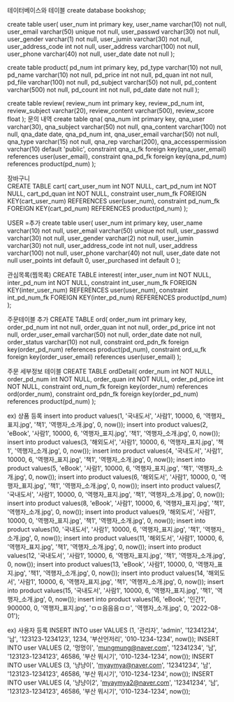 테이터베이스와 테이블
create database bookshop;

create table user(
	user_num int primary key,
	user_name varchar(10) not null,
	user_email varchar(50) unique not null,
	user_passwd varchar(30) not null,
	user_gender varchar(1) not null,
	user_jumin varchar(30) not null,
	user_address_code int not null,
	user_address varchar(100) not null,
	user_phone varchar(40) not null,
	user_date date not null
);

create table product(
	pd_num int primary key,
	pd_type varchar(10) not null,
	pd_name varchar(10) not null,
	pd_price int not null,
	pd_quan int not null,
	pd_file varchar(100) not null,
	pd_subject varchar(50) not null,
	pd_content varchar(500) not null,
	pd_count int not null,
	pd_date date not null
);

create table review(
	 review_num int primary key,
	 review_pd_num int,
	 review_subject varchar(20),
	 review_content varchar(500),
	 review_score float
);
문의 내역
create table qna(
	qna_num int primary key,
	qna_user varchar(30),
	qna_subject varchar(50) not null,
	qna_content varchar(100) not null,
	qna_date date,
	qna_pd_num int,
	qna_user_email varchar(50) not null,
	qna_type varchar(15) not null,
	qna_rep varchar(200),
	qna_accesspermission varchar(10) default 'public',
	constraint qna_u_fk foreign key(qna_user_email)
	references user(user_email),
	constraint qna_pd_fk foreign key(qna_pd_num)
	references product(pd_num)
);

장바구니  
CREATE TABLE cart(
	cart_user_num int NOT NULL,
	cart_pd_num int NOT NULL,
	cart_pd_quan int NOT NULL,
	constraint user_num_fk FOREIGN KEY(cart_user_num) REFERENCES user(user_num),
	constraint pd_num_fk FOREIGN KEY(cart_pd_num) REFERENCES product(pd_num)
);

USER =추가
create table user(
	user_num int primary key,
	user_name varchar(10) not null,
	user_email varchar(50) unique not null,
	user_passwd varchar(30) not null,
	user_gender varchar(2) not null,
	user_jumin varchar(30) not null,
	user_address_code int not null,
	user_address varchar(100) not null,
	user_phone varchar(40) not null,
	user_date date not null
	user_points int default 0,
	user_purchased int default 0
);


관심목록(찜목록)
CREATE TABLE interest(
	inter_user_num int NOT NULL,
	inter_pd_num int NOT NULL,
	constraint int_user_num_fk FOREIGN KEY(inter_user_num) REFERENCES user(user_num),
	constraint int_pd_num_fk FOREIGN KEY(inter_pd_num) REFERENCES product(pd_num)
);

주문테이블 추가
CREATE TABLE ord(
	order_num int primary key,
	order_pd_num int not null,
	order_quan int not null,
	order_pd_price int not null,
	order_user_email varchar(50) not null,
	order_date date not null,
	order_status varchar(10) not null,
	constraint ord_pdn_fk foreign key(order_pd_num)
	references product(pd_num),
	constraint ord_u_fk foreign key(order_user_email)
	references user(user_email)
);

주문 세부정보 테이블
CREATE TABLE ordDetail(
	order_num int NOT NULL,
	order_pd_num int NOT NULL,
	order_quan int NOT NULL,
	order_pd_price int NOT NULL,
	constraint ord_num_fk foreign key(order_num) references ord(order_num),
	constraint ord_pdn_fk foreign key(order_pd_num) references product(pd_num)
);


ex) 상품 등록
insert into product values(1, '국내도서', '사람1', 10000, 6, '역행자_표지.jpg', '책1', '역행자_소개.jpg', 0, now());
insert into product values(2, 'eBook', '사람1', 10000, 6, '역행자_표지.jpg', '책1', '역행자_소개.jpg', 0, now());
insert into product values(3, '해외도서', '사람1', 10000, 6, '역행자_표지.jpg', '책1', '역행자_소개.jpg', 0, now());
insert into product values(4, '국내도서', '사람1', 10000, 6, '역행자_표지.jpg', '책1', '역행자_소개.jpg', 0, now());
insert into product values(5, 'eBook', '사람1', 10000, 6, '역행자_표지.jpg', '책1', '역행자_소개.jpg', 0, now());
insert into product values(6, '해외도서', '사람1', 10000, 0, '역행자_표지.jpg', '책1', '역행자_소개.jpg', 0, now());
insert into product values(7, '국내도서', '사람1', 10000, 0, '역행자_표지.jpg', '책1', '역행자_소개.jpg', 0, now());
insert into product values(8, 'eBook', '사람1', 10000, 6, '역행자_표지.jpg', '책1', '역행자_소개.jpg', 0, now());
insert into product values(9, '해외도서', '사람1', 10000, 0, '역행자_표지.jpg', '책1', '역행자_소개.jpg', 0, now());
insert into product values(10, '국내도서', '사람1', 10000, 6, '역행자_표지.jpg', '책1', '역행자_소개.jpg', 0, now());
insert into product values(11, '해외도서', '사람1', 10000, 6, '역행자_표지.jpg', '책1', '역행자_소개.jpg', 0, now());
insert into product values(12, '국내도서', '사람1', 10000, 6, '역행자_표지.jpg', '책1', '역행자_소개.jpg', 0, now());
insert into product values(13, 'eBook', '사람1', 10000, 0, '역행자_표지.jpg', '책1', '역행자_소개.jpg', 0, now());
insert into product values(14, '해외도서', '사람1', 10000, 6, '역행자_표지.jpg', '책1', '역행자_소개.jpg', 0, now());
insert into product values(15, '국내도서', '사람1', 10000, 6, '역행자_표지.jpg', '책1', '역행자_소개.jpg', 0, now());
insert into product values(16, 'eBook', '인간1', 900000, 0, '역행자_표지.jpg', 'ㅁㅁ음음음ㅁㅁ', '역행자_소개.jpg', 0, '2022-08-01');

ex) 사용자 등록
INSERT INTO user VALUES (1, '관리자', 'admin', '12341234', '남', '123123-1234123', 1234, '부산언저리', '010-1234-1234', now());
INSERT INTO user VALUES (2, '멍멍이', 'mungmung@naver.com', '12341234', '남', '123123-1234123', 46586, '부산 뭐시기', '010-1234-1234', now());
INSERT INTO user VALUES (3, '냥냥이', 'myaymya@naver.com', '12341234', '남', '123123-1234123', 46586, '부산 뭐시기', '010-1234-1234', now());
INSERT INTO user VALUES (4, '냥냥이2', 'myaymya2@naver.com', '12341234', '남', '123123-1234123', 46586, '부산 뭐시기', '010-1234-1234',  now());
